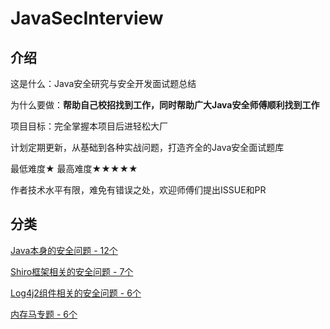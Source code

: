 # JavaSecInterview

## 介绍

这是什么：Java安全研究与安全开发面试题总结

为什么要做：**帮助自己校招找到工作，同时帮助广大Java安全师傅顺利找到工作**

项目目标：完全掌握本项目后进轻松大厂

计划定期更新，从基础到各种实战问题，打造齐全的Java安全面试题库

最低难度★   最高难度★★★★★



作者技术水平有限，难免有错误之处，欢迎师傅们提出ISSUE和PR

## 分类

[Java本身的安全问题 - 12个](https://github.com/4ra1n/JavaSecInterview/tree/master/java)

[Shiro框架相关的安全问题 - 7个](https://github.com/4ra1n/JavaSecInterview/tree/master/shiro)

[Log4j2组件相关的安全问题 - 6个](https://github.com/4ra1n/JavaSecInterview/tree/master/log4j2)

[内存马专题 - 6个](https://github.com/4ra1n/JavaSecInterview/tree/master/memshell)
